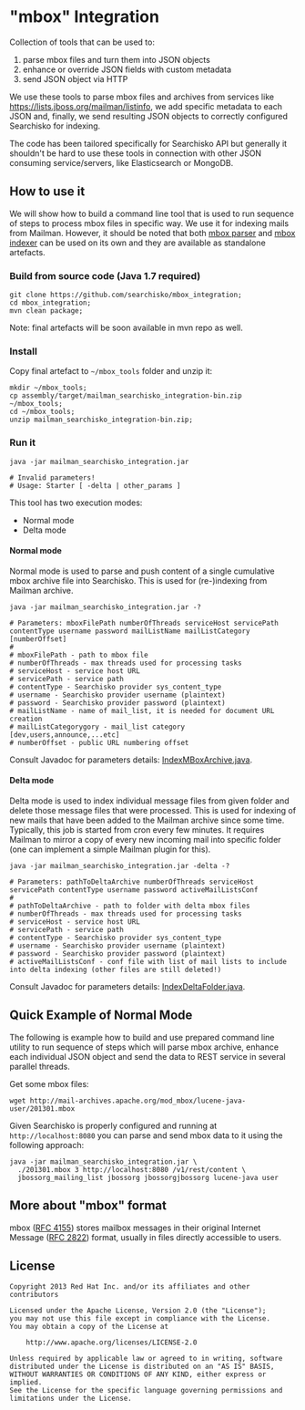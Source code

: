 # "mbox" Integration

Collection of tools that can be used to:

1. parse mbox files and turn them into JSON objects
2. enhance or override JSON fields with custom metadata
3. send JSON object via HTTP

We use these tools to parse mbox files and archives from services like <https://lists.jboss.org/mailman/listinfo>, we add specific metadata to each JSON and, finally, we send resulting JSON objects to correctly configured Searchisko for indexing.

The code has been tailored specifically for Searchisko API but generally it shouldn't be hard to use these tools in connection with other JSON consuming service/servers, like Elasticsearch or MongoDB.

## How to use it

We will show how to build a command line tool that is used to run sequence of steps to process mbox files in specific way. We use it for indexing mails from Mailman. However, it should be noted that both [mbox parser](mbox_parser) and [mbox indexer](mbox_indexer) can be used on its own and they are available as standalone artefacts.

### Build from source code (Java 1.7 required)

    git clone https://github.com/searchisko/mbox_integration;
    cd mbox_integration;
    mvn clean package;
    
Note: final artefacts will be soon available in mvn repo as well.

### Install

Copy final artefact to `~/mbox_tools` folder and unzip it:

    mkdir ~/mbox_tools;
    cp assembly/target/mailman_searchisko_integration-bin.zip ~/mbox_tools;
    cd ~/mbox_tools;
    unzip mailman_searchisko_integration-bin.zip;
    
### Run it

    java -jar mailman_searchisko_integration.jar
    
    # Invalid parameters!
	# Usage: Starter [ -delta | other_params ]

This tool has two execution modes:

 - Normal mode
 - Delta mode

#### Normal mode

Normal mode is used to parse and push content of a single cumulative mbox archive file into Searchisko. This is used for (re-)indexing from Mailman archive.

    java -jar mailman_searchisko_integration.jar -?
    
    # Parameters: mboxFilePath numberOfThreads serviceHost servicePath contentType username password mailListName mailListCategory [numberOffset]
    #
    # mboxFilePath - path to mbox file
    # numberOfThreads - max threads used for processing tasks
    # serviceHost - service host URL
    # servicePath - service path
    # contentType - Searchisko provider sys_content_type
    # username - Searchisko provider username (plaintext)
    # password - Searchisko provider password (plaintext)
    # mailListName - name of mail_list, it is needed for document URL creation
    # mailListCategorygory - mail_list category [dev,users,announce,...etc]
    # numberOffset - public URL numbering offset 

Consult Javadoc for parameters details: [IndexMBoxArchive.java](mbox_indexer/src/main/java/org/searchisko/mbox/task/IndexMboxArchive.java).
    
#### Delta mode

Delta mode is used to index individual message files from given folder and delete those message files that were processed. This is used for indexing of new mails that have been added to the Mailman archive since some time. Typically, this job is started from cron every few minutes. It requires Mailman to mirror a copy of every new incoming mail into specific folder (one can implement a simple Mailman plugin for this).

    java -jar mailman_searchisko_integration.jar -delta -?
    
    # Parameters: pathToDeltaArchive numberOfThreads serviceHost servicePath contentType username password activeMailListsConf
    # 
    # pathToDeltaArchive - path to folder with delta mbox files
    # numberOfThreads - max threads used for processing tasks
    # serviceHost - service host URL
    # servicePath - service path
    # contentType - Searchisko provider sys_content_type
    # username - Searchisko provider username (plaintext)
    # password - Searchisko provider password (plaintext)
    # activeMailListsConf - conf file with list of mail lists to include into delta indexing (other files are still deleted!)
    
Consult Javadoc for parameters details: [IndexDeltaFolder.java](mbox_indexer/src/main/java/org/searchisko/mbox/task/IndexDeltaFolder.java).
    
## Quick Example of Normal Mode 

The following is example how to build and use prepared command line utility to run sequence of steps which will parse mbox archive, enhance each individual JSON object and send the data to REST service in several parallel threads.  
    
Get some mbox files:

    wget http://mail-archives.apache.org/mod_mbox/lucene-java-user/201301.mbox
    
Given Searchisko is properly configured and running at `http://localhost:8080` you can parse and send mbox data to it using the following approach:

    java -jar mailman_searchisko_integration.jar \
      ./201301.mbox 3 http://localhost:8080 /v1/rest/content \
      jbossorg_mailing_list jbossorg jbossorgjbossorg lucene-java user

## More about "mbox" format

mbox ([RFC 4155](http://tools.ietf.org/html/rfc4155)) stores mailbox messages in their original
Internet Message ([RFC 2822](http://tools.ietf.org/html/rfc2822)) format, usually in files directly accessible to users.

## License

    Copyright 2013 Red Hat Inc. and/or its affiliates and other contributors

    Licensed under the Apache License, Version 2.0 (the "License");
    you may not use this file except in compliance with the License.
    You may obtain a copy of the License at

        http://www.apache.org/licenses/LICENSE-2.0

    Unless required by applicable law or agreed to in writing, software
    distributed under the License is distributed on an "AS IS" BASIS,
    WITHOUT WARRANTIES OR CONDITIONS OF ANY KIND, either express or implied.
    See the License for the specific language governing permissions and
    limitations under the License.


